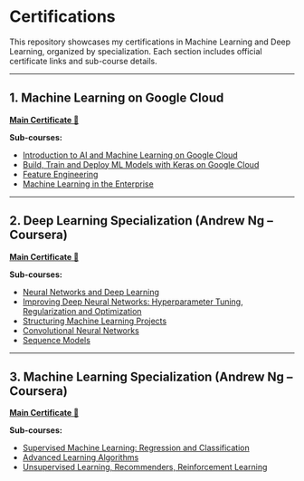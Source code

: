 # Certifications
This repository showcases my certifications in Machine Learning and Deep Learning, organized by specialization. Each section includes official certificate links and sub-course details.

---

## 1. Machine Learning on Google Cloud

**[Main Certificate 📄](https://coursera.org/share/73ff18fedf8768c4af066a197cb7d98b)**

**Sub-courses:**

- [Introduction to AI and Machine Learning on Google Cloud](https://coursera.org/share/22030aa9ece794628d8c1b933fb0a6ad)
- [Build, Train and Deploy ML Models with Keras on Google Cloud](https://coursera.org/share/f6f59914bde911f1c39b3f210656ddbe)
- [Feature Engineering](https://coursera.org/share/5d6aa0c4a4c36a7e5d637f8f4db294e4)
- [Machine Learning in the Enterprise](https://coursera.org/share/434cf675ec70025c3a66bc96fb8bafbd)

---

## 2. Deep Learning Specialization (Andrew Ng – Coursera)

**[Main Certificate 📄](https://coursera.org/share/91c7ffada591e8c8f3a0103f43deb330)**

**Sub-courses:**

- [Neural Networks and Deep Learning](https://coursera.org/share/ee14d6cb0ad2cdffff2dd54f483a98bf)
- [Improving Deep Neural Networks: Hyperparameter Tuning, Regularization and Optimization](https://coursera.org/share/d339d70557b18c33b9fbaf5b08e76016)
- [Structuring Machine Learning Projects](https://coursera.org/share/c95ee1984355f5b5dc4e069fcee1e853)
- [Convolutional Neural Networks](https://coursera.org/share/8da43fc06e17b39873f8ef492aaa85ff)
- [Sequence Models](https://coursera.org/share/18dd0879d31367f3bd9970493d689f69)

---

## 3. Machine Learning Specialization (Andrew Ng – Coursera)

**[Main Certificate 📄](https://coursera.org/share/335a2b361f8d2de6bde738d71b7cf959)**

**Sub-courses:**

- [Supervised Machine Learning: Regression and Classification](https://coursera.org/share/21e82958e5c518e9786dfd1fb0d0234d)
- [Advanced Learning Algorithms](https://coursera.org/share/b3886c2b1bbdd25295172cad78851f55)
- [Unsupervised Learning, Recommenders, Reinforcement Learning](https://coursera.org/share/96f91662f988ffba98c77c92042abd7f)
